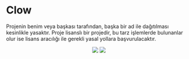 # Clow

 Projenin benim veya başkası tarafından, başka bir ad ile dağıtılması kesinlikle yasaktır. Proje lisanslı bir projedir, bu tarz işlemlerde bulunanlar olur ise lisans aracılığı ile gerekli yasal yollara başvurulacaktır.
<p align="center">
  <a href="https://discord.gg/g6KA4UuSNN"><img src="https://img.shields.io/badge/Desteka%20Hattı%20-1d202b.svg?&style=for-the-badge&logo=discord&logoColor=white"></a>
  <a href="https://discord.com/users/320672609647853578"><img src="https://img.shields.io/badge/Clow%20-7289DA.svg?&style=for-the-badge&logo=discord&logoColor=white"></a>
</p>
